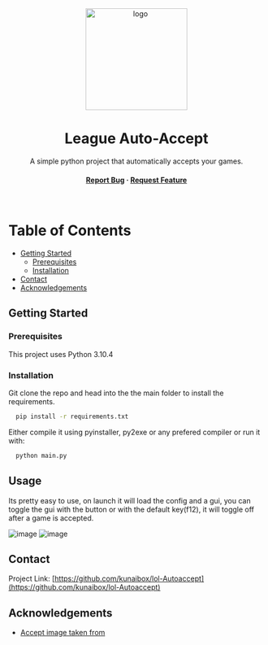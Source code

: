 <div align="center">


  <img src="https://github.com/kunaibox/lol-Autoaccept/assets/85061793/8d4c78f8-f583-49ce-ba84-d9f4ab3d377c" alt="logo" width="200" height="auto" />
  <h1>League Auto-Accept</h1>
  
  <p>
    A simple python project that automatically accepts your games. 
  </p>
  
   
<h4>
    <a href="https://github.com/kunaibox/lol-Autoaccept/issues/">Report Bug</a>
  <span> · </span>
    <a href="https://github.com/kunaibox/lol-Autoaccept/issues/">Request Feature</a>
  </h4>
</div>

<br />

<!-- Table of Contents -->
# Table of Contents
- [Getting Started](#getting-started)
  * [Prerequisites](#prerequisites)
  * [Installation](#installation)
- [Contact](#contact)
- [Acknowledgements](#acknowledgements)
  


<!-- Getting Started -->
## Getting Started

<!-- Prerequisites -->
### Prerequisites

This project uses Python 3.10.4

<!-- Installation -->
### Installation

Git clone the repo and head into the the main folder to install the requirements.

```bash
  pip install -r requirements.txt
```
Either compile it using pyinstaller, py2exe or any prefered compiler or run it with:
```bash
  python main.py
```

<!-- Usage -->
## Usage

Its pretty easy to use, on launch it will load the config and a gui, you can toggle the gui with the button or with the default key(f12), it will toggle off after a game is accepted.

![image](https://github.com/kunaibox/lol-Autoaccept/assets/85061793/b929706f-4a2b-4780-a61f-73878646c4f0)
![image](https://github.com/kunaibox/lol-Autoaccept/assets/85061793/0db26a94-0e4a-444d-8a94-02b6dbb427f9)


## Contact

Project Link: [https://github.com/kunaibox/lol-Autoaccept](https://github.com/kunaibox/lol-Autoaccept)


<!-- Acknowledgments -->
## Acknowledgements

 - [Accept image taken from](https://github.com/matiasperz)
